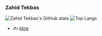 
### Zahid Tekbas
![Zahid Tekbas's GitHub stats](https://github-readme-stats.vercel.app/api?username=zahidtekbas&count_private=true&show_icons=true)
![Top Langs](https://github-readme-stats.vercel.app/api/top-langs/?username=zahidtekbas&layout=compact&count_private=true)

<!-- - 🔭 Full-time **Flutter** developer. -->
<!-- - 📋 Love computer and guitar. -->
<!-- - 🏠 Mostly code in Dart. -->
- ✍️ [blog](https://zahidtekbas.com.tr)

<!--
**ZahidTekbas/ZahidTekbas** is a ✨ _special_ ✨ repository because its `README.md` (this file) appears on your GitHub profile.

Here are some ideas to get you started:

- 🔭 I’m currently working on ...
- 🌱 I’m currently learning ...
- 👯 I’m looking to collaborate on ...
- 🤔 I’m looking for help with ...
- 💬 Ask me about ...
- 📫 How to reach me: ...
- 😄 Pronouns: ...
- ⚡ Fun fact: ...
-->
